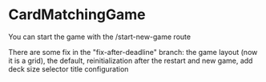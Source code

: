 # CardMatchingGame

You can start the game with the /start-new-game route

There are some fix in the "fix-after-deadline" branch: the game layout (now it is a grid), the default, reinitialization after the restart and new game, add deck size selector title configuration 

